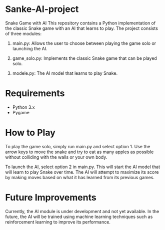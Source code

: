 # Sanke-AI-project

Snake Game with AI
This repository contains a Python implementation of the classic Snake game with an AI that learns to play. The project consists of three modules:

1. main.py: Allows the user to choose between playing the game solo or launching the AI.

2. game_solo.py: Implements the classic Snake game that can be played solo.

3. modele.py: The AI model that learns to play Snake.

# Requirements
- Python 3.x
- Pygame

# How to Play
To play the game solo, simply run main.py and select option 1. Use the arrow keys to move the snake and try to eat as many apples as possible without colliding with the walls or your own body.

To launch the AI, select option 2 in main.py. This will start the AI model that will learn to play Snake over time. The AI will attempt to maximize its score by making moves based on what it has learned from its previous games.

# Future Improvements
Currently, the AI module is under development and not yet available. In the future, the AI will be trained using machine learning techniques such as reinforcement learning to improve its performance.
